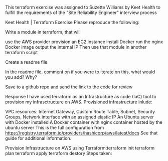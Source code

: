 This terraform exercise was assigned to Suzette Williams by Keet Health to fulfill the requirements of the "Site Reliability Engineer" interview process

Keet Health | Terraform Exercise
Please reproduce the following:

Write a module in terraform, that will

use the AWS provider
provision an EC2 instance
install Docker
run the nginx Docker image
output the internal IP
Then use that module in another terraform script

Create a readme file

In the readme file, comment on if you were to iterate on this, what would you add? Why?

Save to a github repo and send the link to the code for review

Response
I have used terraform as an Infrastructure as code (IaC) tool to provision my infrasctructure on AWS. Provisioned infrastructure inlude:

VPC resources: Internet Gateway, Custom Route Table, Subnet, Security Groups, Network interface with an assigned elastic IP
An Ubuntu server with Docker installed
A Docker container with nginx container hosted by the ubuntu server
This is the full configuration from https://registry.terraform.io/providers/hashicorp/aws/latest/docs See that guide for additional information.

Provision Infrastructure on AWS using Terraform:terraform init terraform plan terraform apply terraform destory 
Steps taken:
